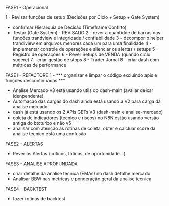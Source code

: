 FASE1 - Operacional

1 - Revisar funções de setup (Decisões por Ciclo + Setup + Gate System)
- confirmar Hierarquia de Decisão (Timeframe Conflito)
- Testar (Gate System) - REVISADO
2 - rever a quantidde de barras das funções trandview e integridade / confiabilidade
3 - decompor o helper trandiview em arquivos menores cada um para uma finalidade
4 - implementar controle de operações e silenciar os alertas / setups
5 - Registro de operações
6 - Rever Setups de VENDA (quando ciclo sugere)
7 - criar gestão de stops
8 - Trader Jornal
8 - criar dash com métricas de performance

FASE1 - REFACTORE
1 -  *** organizar e limpar o código excluindo apis e funções descontinuadas ***
- Analise Mercado v3 está usando utils do dash-main (avaliar deixar idenpendente)
- Automação das cargas do dash ainda está usando a V2 para carga da analise mercado
- dash já está usando os 2 APIs GETs V3 (dash-main e analise-mercado)
- coleta de indicadores (tecnico e riscos) no N8N estão usando versão antiga do btcturbo e não v5
- analisar com atenção as rotinas de coleta, obter e calcluar score da analise tecnico está uma confusão

FASE2 - ALERTAS
- Rever os Alertas (criticos, táticos, de oportunidade...)

FASE3 - ANALISE APROFUNDADA
- criar detalhe da analise tecnica (EMAs) no dash detalhe mercado
- Analisar BBW nas metricas e ponderação geral da analise tecnica

FASE4 - BACKTEST
- fazer rotinas de backtest


